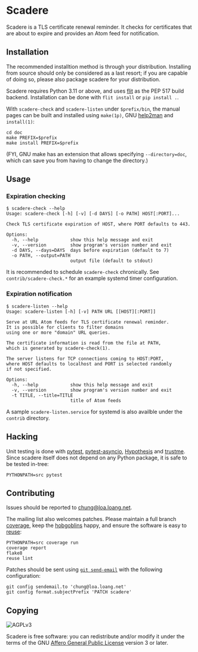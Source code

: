 # Scadere

Scadere is a TLS certificate renewal reminder.  It checks for certificates
that are about to expire and provides an Atom feed for notification.

## Installation

The recommended installtion method is through your distribution.
Installing from source should only be considered as a last resort;
if you are capable of doing so, please also package scadere
for your distribution.

Scadere requires Python 3.11 or above, and uses [flit]
as the PEP 517 build backend.  Installation can be done
with `flit install` or `pip install .`.

With `scadere-check` and `scadere-listen` under `$prefix/bin`,
the manual pages can be built and installed using `make(1p)`,
GNU [help2man] and `install(1)`:

    cd doc
    make PREFIX=$prefix
    make install PREFIX=$prefix

(FYI, GNU make has an extension that allows specifying `--directory=doc`,
which can save you from having to change the directory.)

## Usage

### Expiration checking

```console
$ scadere-check --help
Usage: scadere-check [-h] [-v] [-d DAYS] [-o PATH] HOST[:PORT]...

Check TLS certificate expiration of HOST, where PORT defaults to 443.

Options:
  -h, --help            show this help message and exit
  -v, --version         show program's version number and exit
  -d DAYS, --days=DAYS  days before expiration (default to 7)
  -o PATH, --output=PATH
                        output file (default to stdout)
```

It is recommended to schedule `scadere-check` chronically.
See `contrib/scadere-check.*` for an example systemd timer configuration.

### Expiration notification

```console
$ scadere-listen --help
Usage: scadere-listen [-h] [-v] PATH URL [[HOST][:PORT]]

Serve at URL Atom feeds for TLS certificate renewal reminder.
It is possible for clients to filter domains
using one or more "domain" URL queries.

The certificate information is read from the file at PATH,
which is generated by scadere-check(1).

The server listens for TCP connections coming to HOST:PORT,
where HOST defaults to localhost and PORT is selected randomly
if not specified.

Options:
  -h, --help            show this help message and exit
  -v, --version         show program's version number and exit
  -t TITLE, --title=TITLE
                        title of Atom feeds
```

A sample `scadere-listen.service` for systemd
is also availble under the `contrib` directory.

## Hacking

Unit testing is done with [pytest], [pytest-asyncio],
[Hypothesis] and [trustme].  Since scadere itself does not depend
on any Python package, it is safe to be tested in-tree:

    PYTHONPATH=src pytest

## Contributing

Issues should be reported to [chung@loa.loang.net][loang mailing list].

The mailing list also welcomes patches.  Please maintain
a full branch [coverage], keep the [hobgoblins][flake8] happy,
and ensure the software is easy to [reuse]:

    PYTHONPATH=src coverage run
    coverage report
    flake8
    reuse lint

Patches should be sent using [`git send-email`][git send-email]
with the following configuration:

    git config sendemail.to 'chung@loa.loang.net'
    git config format.subjectPrefix 'PATCH scadere'

## Copying

![AGPLv3](https://www.gnu.org/graphics/agplv3-155x51.png)

Scadere is free software: you can redistribute and/or modify it
under the terms of the GNU [Affero General Public License][agpl]
version 3 or later.

[flit]: https://flit.pypa.io
[help2man]: https://www.gnu.org/software/help2man
[pytest]: https://docs.pytest.org
[pytest-asyncio]: https://pytest-asyncio.rtfd.io
[Hypothesis]: https://hypothesis.rtfd.io
[trustme]: https://trustme.rtfd.io
[loang mailing list]: https://loa.loang.net/chung
[coverage]: https://coverage.rtfd.io
[flake8]: https://flake8.pycqa.org
[reuse]: https://reuse.software
[git send-email]: https://git-send-email.io
[agpl]: https://www.gnu.org/licenses/agpl
